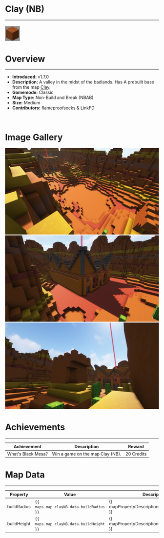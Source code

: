 # Clay (NB)

***

#### ![clayNBicon](../assets/icons/clayNB-icon.jpg)

# Overview
***
- **Introduced:** v1.7.0
- **Description:** A valley in the midst of the badlands. Has A prebuilt base from the map [Clay](Clay).
- **Gamemode:** Classic
- **Map Type:** Non-Build and Break (NBAB)
- **Size:** Medium
- **Contributors:** flameproofsocks & LinkFD

<br />  

# Image Gallery
![clayNB - Middle](../assets/maps/clayNB/claynb-middle.jpg '')
![clayNB - Base](../assets/maps/clayNB/claynb-base.jpg '')
![clayNB - Tower](../assets/maps/clayNB/claynb-tower.jpg '')

# Achievements
***

| Achievement | Description | Reward |
| ----- | ----- | ------ |
| What's Black Mesa? | Win a game on the map Clay (NB). | 20 Credits |



# Map Data
***

| Property | Value | Description |
| ----------- | ----------- | ------ |
| buildRadius |`{{ maps.map_clayNB.data.buildRadius }}`| {{ mapPropertyDescriptions.buildRadius.classic }} |
| buildHeight |`{{ maps.map_clayNB.data.buildHeight }}`| {{ mapPropertyDescriptions.buildHeight.classic }} |